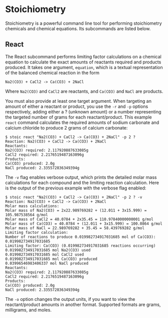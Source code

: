#  Stoichiometry

Stoichiometry is a powerful command line tool for performing stoichiometry
chemicals and chemical equations. Its subcommands are listed below.

## React

The React subcommand performs limiting factor calculations on a chemical
equation to calculate the exact amounts of reactants required and products
produced. It takes one argument, `equation`, which is a textual
representation of the balanced chemical reaction in the form
```
Na2(CO3) + CaCl2 -> Ca(CO3) + 2NaCl 
```
Where `Na2(CO3)` and `CaCl2` are reactants, and `Ca(CO3)` and `NaCl` are
products.

You must also provide at least one target argument. When targeting an
amount of either a reactant or product, you use the `-r` and `-p` options
respectively, adding either a ? (unknown amount) or a number representing
the targeted number of grams for each reactant/product. This example
`react` command calculates the required amounts of sodium carbonate and
calcium chloride to produce 2 grams of calcium carbonate:
```
$ stoic react "Na2(CO3) + CaCl2 -> Ca(CO3) + 2NaCl" -p 2 ?
Reaction: Na2(CO3) + CaCl2 -> Ca(CO3) + 2NaCl
Reactants:
Na2(CO3) required: 2.117920887633085g
CaCl2 required: 2.2176519487163096g
Products:
Ca(CO3) produced: 2.0g
NaCl produced: 2.335572836349394g
```

The `-v` flag enables verbose output, which prints the detailed molar mass
calculations for each compound and the limiting reaction calculation. Here
is the output of the previous example with the verbose flag enabled:
 
```
$ stoic react "Na2(CO3) + CaCl2 -> Ca(CO3) + 2NaCl" -p 2 ? -v
Reaction: Na2(CO3) + CaCl2 -> Ca(CO3) + 2NaCl
Molar mass calculations:
Molar mass of Na2(CO3) = 2x22.989769282 + (12.011 + 3x15.999) = 105.987538564 g/mol
Molar mass of CaCl2 = 40.0784 + 2x35.45 = 110.97840000000001 g/mol
Molar mass of Ca(CO3) = 40.0784 + (12.011 + 3x15.999) = 100.0864 g/mol
Molar mass of NaCl = 22.989769282 + 35.45 = 58.439769282 g/mol
Limiting factor calculation:
Number of reactions to produce 0.019982734917031685 mol of Ca(CO3): 0.019982734917031685
Limiting factor: Ca(CO3) (0.019982734917031685 reactions occurring)
0.019982734917031685 mol Na2(CO3) used
0.019982734917031685 mol CaCl2 used
0.019982734917031685 mol Ca(CO3) produced
0.03996546983406337 mol NaCl produced
Reactants:
Na2(CO3) required: 2.117920887633085g
CaCl2 required: 2.2176519487163096g
Products:
Ca(CO3) produced: 2.0g
NaCl produced: 2.335572836349394g
```

The `-o` option changes the output units, if you want to view the reactant/product
amounts in another format. Supported formats are grams, milligrams, and moles.
